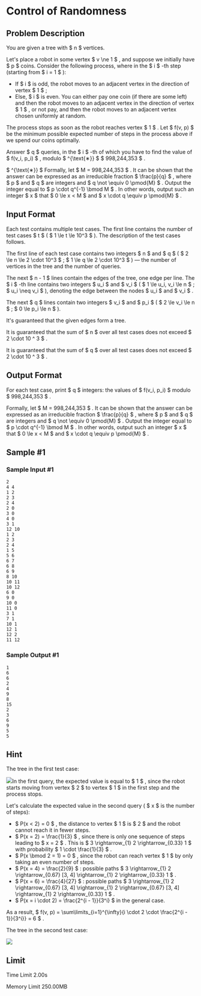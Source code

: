 # Control of Randomness

## Problem Description

You are given a tree with $ n $ vertices.

Let's place a robot in some vertex $ v \ne 1 $ , and suppose we initially have $ p $ coins. Consider the following process, where in the $ i $ -th step (starting from $ i = 1 $ ):

- If $ i $ is odd, the robot moves to an adjacent vertex in the direction of vertex $ 1 $ ;
- Else, $ i $ is even. You can either pay one coin (if there are some left) and then the robot moves to an adjacent vertex in the direction of vertex $ 1 $ , or not pay, and then the robot moves to an adjacent vertex chosen uniformly at random.

The process stops as soon as the robot reaches vertex $ 1 $ . Let $ f(v, p) $ be the minimum possible expected number of steps in the process above if we spend our coins optimally.

Answer $ q $ queries, in the $ i $ -th of which you have to find the value of $ f(v_i, p_i) $ , modulo $ ^{\text{∗}} $ $ 998\,244\,353 $ .

 $ ^{\text{∗}} $ Formally, let $ M = 998\,244\,353 $ . It can be shown that the answer can be expressed as an irreducible fraction $ \frac{p}{q} $ , where $ p $ and $ q $ are integers and $ q \not \equiv 0 \pmod{M} $ . Output the integer equal to $ p \cdot q^{-1} \bmod M $ . In other words, output such an integer $ x $ that $ 0 \le x < M $ and $ x \cdot q \equiv p \pmod{M} $ .

## Input Format

Each test contains multiple test cases. The first line contains the number of test cases $ t $ ( $ 1 \le t \le 10^3 $ ). The description of the test cases follows.

The first line of each test case contains two integers $ n $ and $ q $ ( $ 2 \le n \le 2 \cdot 10^3 $ ; $ 1 \le q \le 2 \cdot 10^3 $ ) — the number of vertices in the tree and the number of queries.

The next $ n - 1 $ lines contain the edges of the tree, one edge per line. The $ i $ -th line contains two integers $ u_i $ and $ v_i $ ( $ 1 \le u_i, v_i \le n $ ; $ u_i \neq v_i $ ), denoting the edge between the nodes $ u_i $ and $ v_i $ .

The next $ q $ lines contain two integers $ v_i $ and $ p_i $ ( $ 2 \le v_i \le n $ ; $ 0 \le p_i \le n $ ).

It's guaranteed that the given edges form a tree.

It is guaranteed that the sum of $ n $ over all test cases does not exceed $ 2 \cdot 10 ^ 3 $ .

It is guaranteed that the sum of $ q $ over all test cases does not exceed $ 2 \cdot 10 ^ 3 $ .

## Output Format

For each test case, print $ q $ integers: the values of $ f(v_i, p_i) $ modulo $ 998\,244\,353 $ .

Formally, let $ M = 998\,244\,353 $ . It can be shown that the answer can be expressed as an irreducible fraction $ \frac{p}{q} $ , where $ p $ and $ q $ are integers and $ q \not \equiv 0 \pmod{M} $ . Output the integer equal to $ p \cdot q^{-1} \bmod M $ . In other words, output such an integer $ x $ that $ 0 \le x < M $ and $ x \cdot q \equiv p \pmod{M} $ .

## Sample #1

### Sample Input #1

```
2
4 4
1 2
2 3
2 4
2 0
3 0
4 0
3 1
12 10
1 2
2 3
2 4
1 5
5 6
6 7
6 8
6 9
8 10
10 11
10 12
6 0
9 0
10 0
11 0
3 1
7 1
10 1
12 1
12 2
11 12
```

### Sample Output #1

```
1
6
6
2
4
9
8
15
2
3
6
9
5
5
```

## Hint

The tree in the first test case:

 ![](https://cdn.luogu.com.cn/upload/vjudge_pic/CF2040E/6e37a094615504d3867ace023f49408cee6e1144.png)In the first query, the expected value is equal to $ 1 $ , since the robot starts moving from vertex $ 2 $ to vertex $ 1 $ in the first step and the process stops.

Let's calculate the expected value in the second query ( $ x $ is the number of steps):

- $ P(x < 2) = 0 $ , the distance to vertex $ 1 $ is $ 2 $ and the robot cannot reach it in fewer steps.
- $ P(x = 2) = \frac{1}{3} $ , since there is only one sequence of steps leading to $ x = 2 $ . This is $ 3 \rightarrow_{1} 2 \rightarrow_{0.33} 1 $ with probability $ 1 \cdot \frac{1}{3} $ .
- $ P(x \bmod 2 = 1) = 0 $ , since the robot can reach vertex $ 1 $ by only taking an even number of steps.
- $ P(x = 4) = \frac{2}{9} $ : possible paths $ 3 \rightarrow_{1} 2 \rightarrow_{0.67} [3, 4] \rightarrow_{1} 2 \rightarrow_{0.33} 1 $ .
- $ P(x = 6) = \frac{4}{27} $ : possible paths $ 3 \rightarrow_{1} 2 \rightarrow_{0.67} [3, 4] \rightarrow_{1} 2 \rightarrow_{0.67} [3, 4] \rightarrow_{1} 2 \rightarrow_{0.33} 1 $ .
- $ P(x = i \cdot 2) = \frac{2^{i - 1}}{3^i} $ in the general case.

As a result, $ f(v, p) = \sum\limits_{i=1}^{\infty}{i \cdot 2 \cdot \frac{2^{i - 1}}{3^i}} = 6 $ .

The tree in the second test case:

 ![](https://cdn.luogu.com.cn/upload/vjudge_pic/CF2040E/817926230fce12f251ecac195b4fa36da450f14f.png)

## Limit



Time Limit
2.00s

Memory Limit
250.00MB
